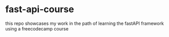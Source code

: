 # fast-api-course
this repo showcases my work in the path of learning the fastAPI framework using a freecodecamp course
